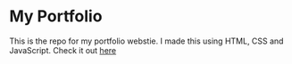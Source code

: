 # My Portfolio 

This is the repo for my portfolio webstie. I made this using HTML, CSS and JavaScript. Check it out [here](saranadhikari.com.np)
 
 
